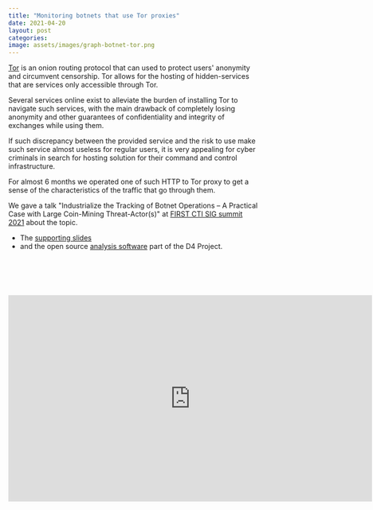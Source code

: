 ```yaml
---
title: "Monitoring botnets that use Tor proxies"
date: 2021-04-20
layout: post
categories: 
image: assets/images/graph-botnet-tor.png
---
```



[Tor](https://www.torproject.org/) is an onion routing protocol that can used to protect users' anonymity and
circumvent censorship. Tor allows for the hosting of hidden-services that are
services only accessible through Tor.

Several services online exist to alleviate the burden of installing Tor to
navigate such services, with the main drawback of completely losing anonymity
and other guarantees of confidentiality and integrity of exchanges while using
them.

If such discrepancy between the provided service and the risk to use make such
service almost useless for regular users, it is very appealing for cyber
criminals in search for hosting solution for their command and control
infrastructure.

For almost 6 months we operated one of such HTTP to Tor proxy to get a sense of
the characteristics of the traffic that go through them.

We gave a talk "Industrialize the Tracking of Botnet Operations – A Practical Case with Large Coin-Mining Threat-Actor(s)" at [FIRST CTI SIG summit 2021](https://www.first.org/events/web/cti-sig-summit-2021/) about the topic.
- The [supporting slides](/assets/slides/20210419-FIRST-torproxies.pdf)
- and the open source [analysis software](https://github.com/d4-project/d4-pretensor) part of the D4 Project.

<div style="text-align: center; padding-top: 2cm;">
<iframe width="730" height="415" src="https://www.youtube.com/embed/VGsuXvZknJ8" title="YouTube video player" frameborder="0" allow="accelerometer; autoplay; clipboard-write; encrypted-media; gyroscope; picture-in-picture" allowfullscreen></iframe>
</div>
